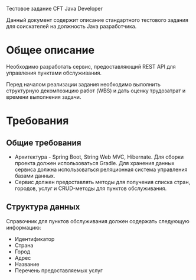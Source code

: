 <div id="contents"><p class="c9 title" id="h.dfv03pla14eu"><span class="c10">Тестовое задание CFT Java Developer</span></p><p class="c12"><span class="c3">Данный документ содержит описание стандартного тестового задания для соискателей на должность Java разработчика.</span></p><h1 class="c0" id="h.xwcwnzn5nhmw"><span class="c11">Общее описание</span></h1><p class="c6"><span class="c3">Необходимо разработать сервис, предоставляющий REST API для управления пунктами обслуживания. </span></p><p class="c6"><span class="c3">Перед началом реализации задания необходимо выполнить структурную декомпозицию работ (WBS) и дать оценку трудозатрат и времени выполнения задачи.</span></p><h1 class="c0" id="h.mjl6mo1hvppn"><span class="c11">Требования</span></h1><h2 class="c0" id="h.enqoxied302x"><span class="c1">Общие требования</span></h2><ul class="c5 lst-kix_hfddd2fgjphs-0 start"><li class="c6 c7"><span class="c3">Архитектура - Spring Boot, String Web MVC, Hibernate. Для сборки проекта должен использоваться Gradle. Для хранения данных сервиса должна использоваться реляционная система управления базами данных.</span></li><li class="c6 c7"><span class="c3">Сервис должен предоставлять методы для получения списка стран, городов, услуг и CRUD-методы для пунктов обслуживания.</span></li></ul><h2 class="c0" id="h.76er5koqvsqr"><span class="c1">Структура данных</span></h2><p class="c6"><span class="c3">Справочник для пунктов обслуживания должен содержать следующую информацию:</span></p><ul class="c5 lst-kix_txiuh97ejepy-0 start"><li class="c6 c7"><span class="c3">Идентификатор</span></li><li class="c6 c7"><span class="c3">Страна</span></li><li class="c6 c7"><span class="c3">Город</span></li><li class="c6 c7"><span class="c3">Адрес</span></li><li class="c6 c7"><span class="c3">Название</span></li><li class="c6 c7"><span class="c3">Перечень предоставляемых услуг</span></li></ul></div>